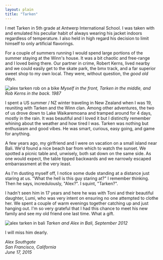 ```yaml
---
layout: plain
title: "Tarken"
---
```


I met Tarken in 5th grade at Antwerp International School.  I was taken with and emulated his peculiar habit of always wearing his jacket indoors regardless of temperature.  I also held in high regard his decision to limit himself to only artificial flavorings.

For a couple of summers running I would spend large portions of the summer staying at the Winn's house. It was a bit chaotic and free-range and I loved being there.  Our partner in crime, Robert Kerns, lived nearby and we could easily get to the skate park, the bmx track, and a far superior sweet shop to my own local.  They were, without question, the *good old days*.

![alex tarken rob on a bike](https://cloud.githubusercontent.com/assets/52830/8224613/5b905732-153e-11e5-998a-c50cf0ac9f9e.jpg)
*Myself in the front, Tarken in the middle, and Rob Kerns in the back. 1987*

I spent a US summer / NZ winter traveling in New Zealand when I was 19, reuniting with Tarken and the Winn clan.  Among other adventures, the two of us drove down to Lake Waikaremoana and tramped around for 4 days, mostly in the rain.  It was beautiful and I loved it but I distinctly remember whining about the weather and how tired I was. Tarken was nothing but enthusiasm and good vibes.  He was smart, curious, easy going, and game for anything.

A few years ago, my girlfriend and I were on vacation on a small island near Bali.  We'd found a nice beach bar from which to watch the sunset.  We spotted a picnic table and, unwisely, both sat down on the same side.  As one would expect, the table tipped backwards and we narrowly escaped  embarrassment at the very least.

As I'm dusting myself off, I notice some dude standing at a distance just staring at us.  "What the hell is this guy staring at?" I remember thinking.  Then he says, incredulously, "Alex?".  I squint, "Tarken?".

I hadn't seen him in 17 years and here he was with Toni and their beautiful daughter, Lumi, who was very intent on ensuring no one attempted to clothe her. We spent a couple of warm evenings together catching up and just hanging out.  I'm so very grateful that I had this chance to meet his new family and see my old friend one last time. What a gift.  

![alex tarken in bali](https://cloud.githubusercontent.com/assets/52830/8224612/5a3eb9aa-153e-11e5-84f4-4c5d49d78cc8.jpg)
*Tarken and Alex in Bali, September 2012*

I will miss him dearly.

*Alex Southgate<br>
San Francisco, California<br>
June 17, 2015*
